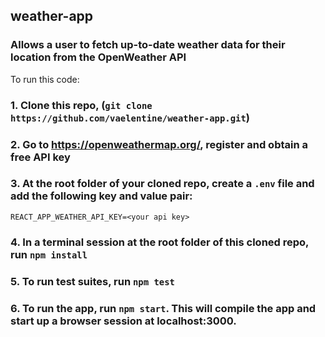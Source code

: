 ## weather-app
### Allows a user to fetch up-to-date weather data for their location from the OpenWeather API

To run this code:

### 1. Clone this repo, (`git clone https://github.com/vaelentine/weather-app.git`)

### 2. Go to https://openweathermap.org/, register and obtain a free API key

### 3. At the root folder of your cloned repo, create a `.env` file and add the following key and value pair:
`REACT_APP_WEATHER_API_KEY=<your api key>`

### 4. In a terminal session at the root folder of this cloned repo, run `npm install`

### 5. To run test suites, run `npm test`

### 6. To run the app, run `npm start`. This will compile the app and start up a browser session at localhost:3000.
